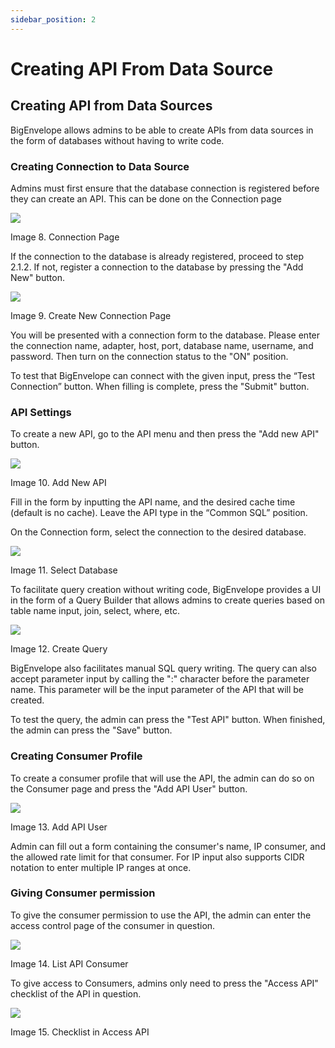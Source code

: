 ```yaml
---
sidebar_position: 2
---
```


# Creating API From Data Source

## Creating API from Data Sources

BigEnvelope allows admins to be able to create APIs from data sources in the form of databases without having to write code.

### Creating Connection to Data Source

Admins must first ensure that the database connection is registered before they can create an API. This can be done on the Connection page

![](/img/bigenvelope/images/en/image4.png)

Image 8. Connection Page

If the connection to the database is already registered, proceed to step 2.1.2. If not, register a connection to the database by pressing the "Add New" button.

![](/img/bigenvelope/images/en/image5.png)

Image 9. Create New Connection Page

You will be presented with a connection form to the database. Please enter the connection name, adapter, host, port, database name, username, and password. Then turn on the connection status to the "ON" position.

To test that BigEnvelope can connect with the given input, press the “Test Connection” button. When filling is complete, press the "Submit" button.

### API Settings

To create a new API, go to the API menu and then press the "Add new API" button.

![](/img/bigenvelope/images/en/image17.png)

Image 10. Add New API

Fill in the form by inputting the API name, and the desired cache time (default is no cache). Leave the API type in the “Common SQL” position.

On the Connection form, select the connection to the desired database.

![](/img/bigenvelope/images/en/image18.png)

Image 11. Select Database

To facilitate query creation without writing code, BigEnvelope provides a UI in the form of a Query Builder that allows admins to create queries based on table name input, join, select, where, etc.

![](/img/bigenvelope/images/en/image8.png)

Image 12. Create Query

BigEnvelope also facilitates manual SQL query writing. The query can also accept parameter input by calling the ":" character before the parameter name. This parameter will be the input parameter of the API that will be created.

To test the query, the admin can press the "Test API" button. When finished, the admin can press the "Save" button.

### Creating Consumer Profile

To create a consumer profile that will use the API, the admin can do so on the Consumer page and press the "Add API User" button.

![](/img/bigenvelope/images/en/image20.png)

Image 13. Add API User

Admin can fill out a form containing the consumer's name, IP consumer, and the allowed rate limit for that consumer. For IP input also supports CIDR notation to enter multiple IP ranges at once.

### Giving Consumer permission

To give the consumer permission to use the API, the admin can enter the access control page of the consumer in question.

![](/img/bigenvelope/images/en/image11.png)

Image 14. List API Consumer

To give access to Consumers, admins only need to press the "Access API" checklist of the API in question.

![](/img/bigenvelope/images/en/image19.png)

Image 15. Checklist in Access API
